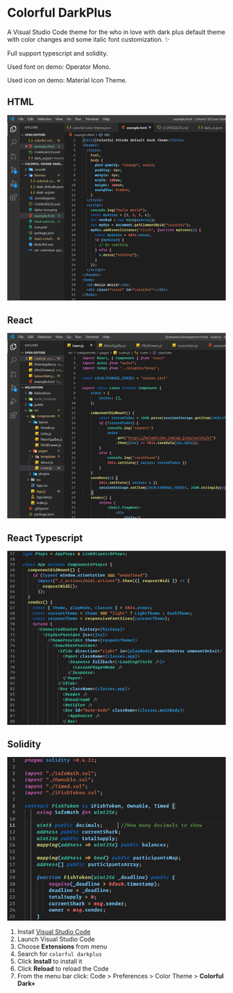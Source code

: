 # Colorful DarkPlus

A Visual Studio Code theme for the who in love with dark plus default theme with color changes and some italic font customization. ✨

Full support typescript and solidity.

Used font on demo: Operator Mono.

Used icon on demo: Material Icon Theme.

## HTML

![First Screen](html-colorful.jpg)

## React

![Second Screen](react-colorful.jpg)

## React Typescript

![Third Screen](typescript.png)

## Solidity

![Forth Screen](solidity.png)

1.  Install [Visual Studio Code](https://code.visualstudio.com/)
2.  Launch Visual Studio Code
3.  Choose **Extensions** from menu
4.  Search for `colorful darkplus`
5.  Click **Install** to install it
6.  Click **Reload** to reload the Code
7.  From the menu bar click: Code > Preferences > Color Theme > **Colorful Dark+**
